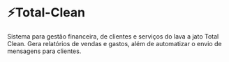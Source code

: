 # :zap:Total-Clean
Sistema para gestão financeira, de clientes e serviços do lava a jato Total Clean. Gera relatórios de vendas e gastos, além de automatizar o envio de mensagens para clientes. 

